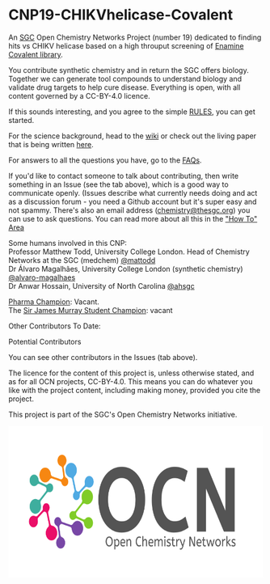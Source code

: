 # CNP19-CHIKVhelicase-Covalent

An [SGC]((https://www.thesgc.org/)) Open Chemistry Networks Project (number 19) dedicated to finding hits vs CHIKV helicase based on a high throuput screening of [Enamine Covalent library](https://enamine.net/compound-libraries/covalent-libraries).

You contribute synthetic chemistry and in return the SGC offers biology. Together we can generate tool compounds to understand biology and validate drug targets to help cure disease. Everything is open, with all content governed by a CC-BY-4.0 licence.

If this sounds interesting, and you agree to the simple [RULES](https://www.thesgc.org/sgc-open-chemistry-networks/terms-of-use), you can get started.

For the science background, head to the [wiki](https://github.com/StructuralGenomicsConsortium/CNP8-Nsp13-Indoles/wiki) or check out the living paper that is being written [here](https://github.com/StructuralGenomicsConsortium/CNP10-CHIKV-Naphthoquinone/wiki/The-Story-So-Far).

For answers to all the questions you have, go to the [FAQs](https://www.thesgc.org/sgc-open-chemistry-networks/faq).

If you'd like to contact someone to talk about contributing, then write something in an Issue (see the tab above), which is a good way to communicate openly. (Issues describe what currently needs doing and act as a discussion forum - you need a Github account but it's super easy and not spammy. There's also an email address (chemistry@thesgc.org) you can use to ask questions. You can read more about all this in the ["How To" Area](https://github.com/StructuralGenomicsConsortium/Chemistry_TechOps_HowTo/wiki)

Some humans involved in this CNP:  
Professor Matthew Todd, University College London. Head of Chemistry Networks at the SGC (medchem) [@mattodd](https://github.com/mattodd)  
Dr Álvaro Magalhães, University College London (synthetic chemistry) [@alvaro-magalhaes](https://github.com/alvaro-magalhaes)  
Dr Anwar Hossain, University of North Carolina [@ahsgc](https://github.com/ahsgc)

 

[Pharma Champion](https://github.com/StructuralGenomicsConsortium/Chemistry_TechOps_HowTo/wiki/Pharma-Industry-Champions): Vacant.    
The [Sir James Murray Student Champion](https://www.thesgc.org/sgc-open-chemistry-networks/champions-program): vacant

Other Contributors To Date:  



Potential Contributors
 

You can see other contributors in the Issues (tab above).

The licence for the content of this project is, unless otherwise stated, and as for all OCN projects, CC-BY-4.0. This means you can do whatever you like with the project content, including making money, provided you cite the project.

This project is part of the SGC's Open Chemistry Networks initiative.

<a href="url"><img src="https://github.com/StructuralGenomicsConsortium/Chemistry_TechOps_HowTo/blob/main/Open%20Chemistry%20Networks%20Logos/OCN_Logo_Final_smban.png?raw=true" align="centre" height="300" ></a>
